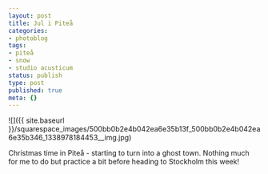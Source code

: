```yaml
---
layout: post
title: Jul i Piteå
categories:
- photoblog
tags:
- piteå
- snow
- studio acusticum
status: publish
type: post
published: true
meta: {}
---
```


![]({{ site.baseurl }}/squarespace_images/500bb0b2e4b042ea6e35b13f_500bb0b2e4b042ea6e35b346_1338978184453__img.jpg)

Christmas time in Piteå - starting to turn into a ghost town. Nothing much for me to do but practice a bit before heading to Stockholm this week!
